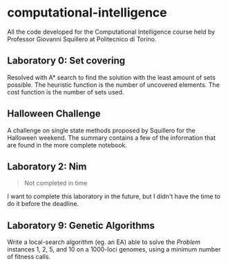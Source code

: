 # computational-intelligence
All the code developed for the Computational Intelligence course held by Professor Giovanni Squillero at Politecnico di Torino.


## Laboratory 0: Set covering

Resolved with A* search to find the solution with the least amount of sets possible. The heuristic function is the number of uncovered elements. The cost function is the number of sets used.

## Halloween Challenge

A challenge on single state methods proposed by Squillero for the Halloween weekend. The summary contains a few of the information that are found in the more complete notebook.

## Laboratory 2: Nim 

> Not completed in time

I want to complete this laboratory in the future, but I didn't have the time to do it before the deadline. 

## Laboratory 9: Genetic Algorithms

Write a local-search algorithm (eg. an EA) able to solve the *Problem* instances 1, 2, 5, and 10 on a 1000-loci genomes, using a minimum number of fitness calls.